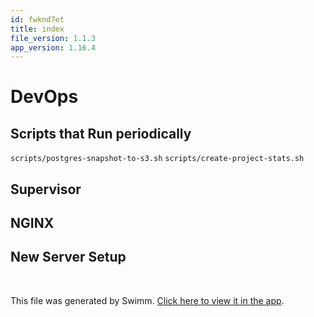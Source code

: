 ```yaml
---
id: fwknd7et
title: index
file_version: 1.1.3
app_version: 1.16.4
---
```


# DevOps

## Scripts that Run periodically

`scripts/postgres-snapshot-to-s3.sh` `scripts/create-project-stats.sh`

## Supervisor

## NGINX

## New Server Setup

<br/>

This file was generated by Swimm. [Click here to view it in the app](https://app.swimm.io/repos/Z2l0aHViJTNBJTNBaWNocmlzYmlyY2glM0ElM0FkYXRhcG9pbnRjaHJpcw==/docs/fwknd7et).

